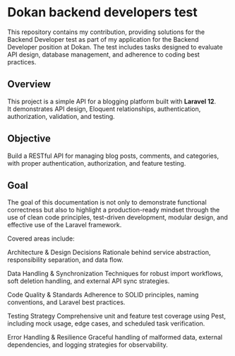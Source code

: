 # Dokan backend developers test
This repository contains my contribution, providing solutions for the Backend Developer test as part of my application for the Backend Developer position at Dokan. The test includes tasks designed to evaluate API design, database management, and adherence to coding best practices.

## Overview
This project is a simple API for a blogging platform built with **Laravel 12**.  
It demonstrates API design, Eloquent relationships, authentication, authorization, validation, and testing.


## Objective
Build a RESTful API for managing blog posts, comments, and categories, with proper authentication, authorization, and feature testing.

## Goal

The goal of this documentation is not only to demonstrate functional correctness but also to highlight a production-ready mindset through the use of clean code principles, test-driven development, modular design, and effective use of the Laravel framework.

Covered areas include:

Architecture & Design Decisions
Rationale behind service abstraction, responsibility separation, and data flow.

Data Handling & Synchronization
Techniques for robust import workflows, soft deletion handling, and external API sync strategies.

Code Quality & Standards
Adherence to SOLID principles, naming conventions, and Laravel best practices.

Testing Strategy
Comprehensive unit and feature test coverage using Pest, including mock usage, edge cases, and scheduled task verification.

Error Handling & Resilience
Graceful handling of malformed data, external dependencies, and logging strategies for observability.
